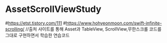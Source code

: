 # AssetScrollViewStudy
#https://etst.tistory.com/111
#https://www.hohyeonmoon.com/swift-infinite-scrolling/
//출처 사이트를 통해 Asset과 TableView, ScrollView,무한스크롤 코드를 그대로 구현하면서 학습한 연습코드
